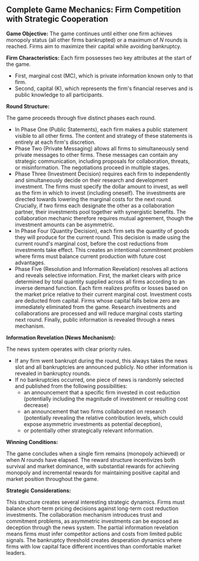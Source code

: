 ## Complete Game Mechanics: Firm Competition with Strategic Cooperation

**Game Objective:** The game continues until either one firm achieves monopoly status (all other firms bankrupted) or a maximum of $N$ rounds is reached. Firms aim to maximize their capital while avoiding bankruptcy.

**Firm Characteristics:** Each firm possesses two key attributes at the start of the game. 
- First, marginal cost (MC), which is private information known only to that firm. 
- Second, capital (K), which represents the firm's financial reserves and is public knowledge to all participants.

**Round Structure:**

The game proceeds through five distinct phases each round.
- In Phase One (Public Statements), each firm makes a public statement visible to all other firms. The content and strategy of these statements is entirely at each firm's discretion.
- Phase Two (Private Messaging) allows all firms to simultaneously send private messages to other firms. These messages can contain any strategic communication, including proposals for collaboration, threats, or misinformation. The negotiations proceed in multiple stages.
- Phase Three (Investment Decision) requires each firm to independently and simultaneously decide on their research and development investment. The firms must specify the dollar amount to invest, as well as the firm in which to invest (including oneself). The investments are directed towards lowering the marginal costs for the next round. Crucially, if two firms each designate the other as a collaboration partner, their investments pool together with synergistic benefits. The collaboration mechanic therefore requires mutual agreement, though the investment amounts can be asymmetric.
- In Phase Four (Quantity Decision), each firm sets the quantity of goods they will produce for the current round. This decision is made using the current round's marginal cost, before the cost reductions from investments take effect. This creates an intentional commitment problem where firms must balance current production with future cost advantages.
- Phase Five (Resolution and Information Revelation) resolves all actions and reveals selective information. First, the market clears with price determined by total quantity supplied across all firms according to an inverse demand function. Each firm realizes profits or losses based on the market price relative to their current marginal cost. Investment costs are deducted from capital. Firms whose capital falls below zero are immediately eliminated from the game. Research investments and collaborations are processed and will reduce marginal costs starting next round. Finally, public information is revealed through a news mechanism.

**Information Revelation (News Mechanism):**

The news system operates with clear priority rules. 
- If any firm went bankrupt during the round, this always takes the news slot and all bankruptcies are announced publicly. No other information is revealed in bankruptcy rounds.
- If no bankruptcies occurred, one piece of news is randomly selected and published from the following possibilities: 
	- an announcement that a specific firm invested in cost reduction (potentially including the magnitude of investment or resulting cost decrease)
	- an announcement that two firms collaborated on research (potentially revealing the relative contribution levels, which could expose asymmetric investments as potential deception), 
	- or potentially other strategically relevant information.

**Winning Conditions:**

The game concludes when a single firm remains (monopoly achieved) or when $N$ rounds have elapsed. The reward structure incentivizes both survival and market dominance, with substantial rewards for achieving monopoly and incremental rewards for maintaining positive capital and market position throughout the game.

**Strategic Considerations:**

This structure creates several interesting strategic dynamics. Firms must balance short-term pricing decisions against long-term cost reduction investments. The collaboration mechanism introduces trust and commitment problems, as asymmetric investments can be exposed as deception through the news system. The partial information revelation means firms must infer competitor actions and costs from limited public signals. The bankruptcy threshold creates desperation dynamics where firms with low capital face different incentives than comfortable market leaders.
